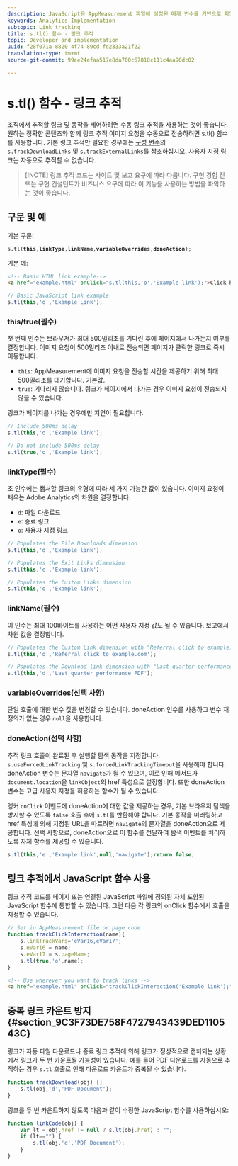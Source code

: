 ```yaml
---
description: JavaScript용 AppMeasurement 파일에 설정된 매개 변수를 기반으로 파일 다운로드 및 종료 링크를 자동으로 추적할 수 있습니다.
keywords: Analytics Implementation
subtopic: Link tracking
title: s.tl() 함수 - 링크 추적
topic: Developer and implementation
uuid: f28f071a-8820-4f74-89cd-fd2333a21f22
translation-type: tm+mt
source-git-commit: 99ee24efaa517e8da700c67818c111c4aa90dc02

---
```



# s.tl() 함수 - 링크 추적

조직에서 추적할 링크 및 동작을 제어하려면 수동 링크 추적을 사용하는 것이 좋습니다. 원하는 정확한 콘텐츠와 함께 링크 추적 이미지 요청을 수동으로 전송하려면 s.tl() 함수를 사용합니다. 기본 링크 추적만 필요한 경우에는 [구성 변수](c-variables/configuration-variables.md)의 `s.trackDownloadLinks` 및 `s.trackExternalLinks`를 참조하십시오. 사용자 지정 링크는 자동으로 추적할 수 없습니다.

> [!NOTE] 링크 추적 코드는 사이트 및 보고 요구에 따라 다릅니다. 구현 경험 전 또는 구현 컨설턴트가 비즈니스 요구에 따라 이 기능을 사용하는 방법을 파악하는 것이 좋습니다.

## 구문 및 예

기본 구문:

`s.tl(`**`this`**`,`**`linkType`**`,`**`linkName`**`,`**`variableOverrides`**`,`**`doneAction`**`);`

기본 예:

```HTML
<!-- Basic HTML link example-->
<a href="example.html" onClick="s.tl(this,'o','Example link');">Click here</a>
```

```JavaScript
// Basic JavaScript link example
s.tl(this,'o','Example Link');
```

### this/true(필수)

첫 번째 인수는 브라우저가 최대 500밀리초를 기다린 후에 페이지에서 나가는지 여부를 결정합니다. 이미지 요청이 500밀리초 이내로 전송되면 페이지가 클릭한 링크로 즉시 이동합니다.

* `this`: AppMeasurement에 이미지 요청을 전송할 시간을 제공하기 위해 최대 500밀리초를 대기합니다. 기본값.
* `true`: 기다리지 않습니다. 링크가 페이지에서 나가는 경우 이미지 요청이 전송되지 않을 수 있습니다.

링크가 페이지를 나가는 경우에만 지연이 필요합니다.

```JavaScript
// Include 500ms delay
s.tl(this,'o','Example link');

// Do not include 500ms delay
s.tl(true,'o','Example link');
```

### linkType(필수)

초 인수에는 캡처할 링크의 유형에 따라 세 가지 가능한 값이 있습니다. 이미지 요청이 채우는 Adobe Analytics의 차원을 결정합니다.

* `d`: 파일 다운로드
* `e`: 종료 링크
* `o`: 사용자 지정 링크

```JavaScript
// Populates the File Downloads dimension
s.tl(this,'d','Example link');

// Populates the Exit Links dimension
s.tl(this,'e','Example link');

// Populates the Custom Links dimension
s.tl(this,'o','Example link');
```

### linkName(필수)

이 인수는 최대 100바이트를 사용하는 어떤 사용자 지정 값도 될 수 있습니다. 보고에서 차원 값을 결정합니다.

```JavaScript
// Populates the Custom Link dimension with "Referral click to example.com"
s.tl(this,'o','Referral click to example.com');

// Populates the Download link dimension with "Last quarter performance PDF"
s.tl(this,'d','Last quarter performance PDF');
```

### variableOverrides(선택 사항)

단일 호출에 대한 변수 값을 변경할 수 있습니다. doneAction 인수를 사용하고 변수 재정의가 없는 경우 `null`을 사용합니다.

### doneAction(선택 사항)

추적 링크 호출이 완료된 후 실행할 탐색 동작을 지정합니다. `s.useForcedLinkTracking` 및 `s.forcedLinkTrackingTimeout`을 사용해야 합니다. doneAction 변수는 문자열 `navigate`가 될 수 있으며, 이로 인해 메서드가 `document.location`을 `linkObject`의 href 특성으로 설정합니다. 또한 doneAction 변수는 고급 사용자 지정을 허용하는 함수가 될 수 있습니다.

앵커 `onClick` 이벤트에 doneAction에 대한 값을 제공하는 경우, 기본 브라우저 탐색을 방지할 수 있도록 `false` 호출 후에 `s.tl`를 반환해야 합니다.
기본 동작을 미러링하고 href 특성에 의해 지정된 URL을 따르려면 `navigate`의 문자열을 doneAction으로 제공합니다. 선택 사항으로, doneAction으로 이 함수를 전달하여 탐색 이벤트를 처리하도록 자체 함수를 제공할 수 있습니다.

```JavaScript
s.tl(this,'e','Example link',null,'navigate');return false;
```

## 링크 추적에서 JavaScript 함수 사용

링크 추적 코드를 페이지 또는 연결된 JavaScript 파일에 정의된 자체 포함된 JavaScript 함수에 통합할 수 있습니다. 그런 다음 각 링크의 onClick 함수에서 호출을 지정할 수 있습니다.

```JavaScript
// Set in AppMeasurement file or page code
function trackClickInteraction(name){
    s.linkTrackVars='eVar16,eVar17';
    s.eVar16 = name;
    s.eVar17 = s.pageName;
    s.tl(true,'o',name);
}
```

```HTML
<!-- Use wherever you want to track links -->
<a href="example.html" onClick="trackClickInteraction('Example link');">Click here</a>
```

## 중복 링크 카운트 방지 {#section_9C3F73DE758F4727943439DED110543C}

링크가 자동 파일 다운로드나 종료 링크 추적에 의해 링크가 정상적으로 캡처되는 상황에서 링크가 두 번 카운트될 가능성이 있습니다. 예를 들어 PDF 다운로드를 자동으로 추적하는 경우 `s.tl` 호출로 인해 다운로드 카운트가 중복될 수 있습니다.

```JavaScript
function trackDownload(obj) {}
    s.tl(obj,'d','PDF Document');
}
```

링크를 두 번 카운트하지 않도록 다음과 같이 수정한 JavaScript 함수를 사용하십시오:

```JavaScript
function linkCode(obj) {
    var lt = obj.href != null ? s.lt(obj.href) : "";
    if (lt=="") {
        s.tl(obj,'d','PDF Document');
    }
}
```
